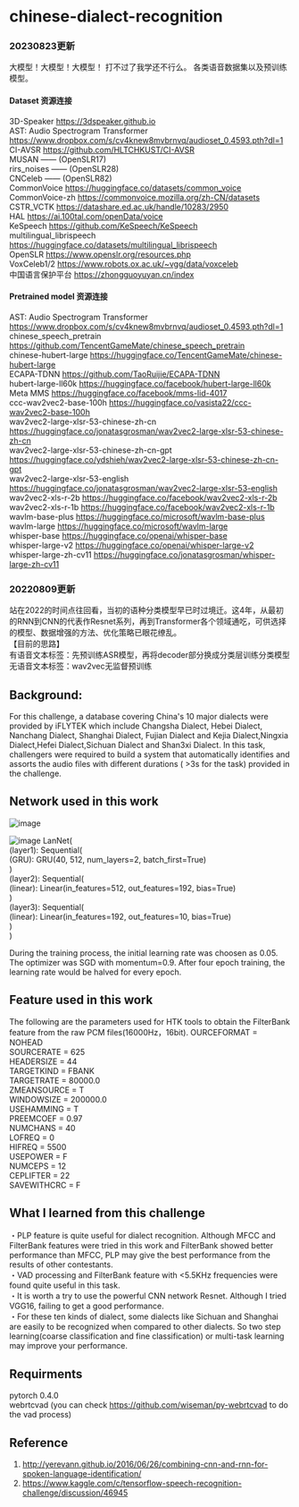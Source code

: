 # chinese-dialect-recognition

### 20230823更新
大模型！大模型！大模型！
打不过了我学还不行么。 各类语音数据集以及预训练模型。

#### Dataset 资源连接  
3D-Speaker https://3dspeaker.github.io  
AST: Audio Spectrogram Transformer https://www.dropbox.com/s/cv4knew8mvbrnvq/audioset_0.4593.pth?dl=1  
CI-AVSR https://github.com/HLTCHKUST/CI-AVSR  
MUSAN —— (OpenSLR17)  
rirs_noises —— (OpenSLR28)  
CNCeleb —— (OpenSLR82)  
CommonVoice https://huggingface.co/datasets/common_voice  
CommonVoice-zh https://commonvoice.mozilla.org/zh-CN/datasets  
CSTR_VCTK https://datashare.ed.ac.uk/handle/10283/2950  
HAL https://ai.100tal.com/openData/voice  
KeSpeech https://github.com/KeSpeech/KeSpeech  
multilingual_librispeech https://huggingface.co/datasets/multilingual_librispeech  
OpenSLR https://www.openslr.org/resources.php  
VoxCeleb1/2 https://www.robots.ox.ac.uk/~vgg/data/voxceleb  
中国语言保护平台 https://zhongguoyuyan.cn/index  

#### Pretrained model 资源连接  
AST: Audio Spectrogram Transformer https://www.dropbox.com/s/cv4knew8mvbrnvq/audioset_0.4593.pth?dl=1  
chinese_speech_pretrain https://github.com/TencentGameMate/chinese_speech_pretrain  
chinese-hubert-large https://huggingface.co/TencentGameMate/chinese-hubert-large  
ECAPA-TDNN https://github.com/TaoRuijie/ECAPA-TDNN  
hubert-large-ll60k https://huggingface.co/facebook/hubert-large-ll60k  
Meta MMS https://huggingface.co/facebook/mms-lid-4017  
ccc-wav2vec2-base-100h https://huggingface.co/vasista22/ccc-wav2vec2-base-100h  
wav2vec2-large-xlsr-53-chinese-zh-cn https://huggingface.co/jonatasgrosman/wav2vec2-large-xlsr-53-chinese-zh-cn  
wav2vec2-large-xlsr-53-chinese-zh-cn-gpt https://huggingface.co/ydshieh/wav2vec2-large-xlsr-53-chinese-zh-cn-gpt  
wav2vec2-large-xlsr-53-english https://huggingface.co/jonatasgrosman/wav2vec2-large-xlsr-53-english  
wav2vec2-xls-r-2b https://huggingface.co/facebook/wav2vec2-xls-r-2b  
wav2vec2-xls-r-1b https://huggingface.co/facebook/wav2vec2-xls-r-1b  
wavlm-base-plus https://huggingface.co/microsoft/wavlm-base-plus  
wavlm-large https://huggingface.co/microsoft/wavlm-large  
whisper-base https://huggingface.co/openai/whisper-base  
whisper-large-v2 https://huggingface.co/openai/whisper-large-v2  
whisper-large-zh-cv11 https://huggingface.co/jonatasgrosman/whisper-large-zh-cv11  


### 20220809更新
站在2022的时间点往回看，当初的语种分类模型早已时过境迁。这4年，从最初的RNN到CNN的代表作Resnet系列，再到Transformer各个领域通吃，可供选择的模型、数据增强的方法、优化策略已眼花缭乱。  
【目前的思路】   
有语音文本标签：先预训练ASR模型，再将decoder部分换成分类层训练分类模型  
无语音文本标签：wav2vec无监督预训练


## Background:
For this challenge, a database covering China's 10 major dialects were provided by iFLYTEK which include Changsha Dialect, Hebei Dialect, Nanchang Dialect, Shanghai Dialect, Fujian Dialect and Kejia Dialect,Ningxia Dialect,Hefei Dialect,Sichuan Dialect and Shan3xi Dialect. In this task, challengers were required to build a system that automatically identifies and assorts the audio files with different durations ( >3s for the task) provided in the challenge. 

## Network used in this work
![image](https://github.com/Colt1990/chinese-dialect-recognizaiton/blob/master/image/dialect_recognition.svg)  

![image](https://github.com/Colt1990/chinese-dialect-recognizaiton/blob/master/image/network.png)
LanNet(  
  (layer1): Sequential(  
    (GRU): GRU(40, 512, num_layers=2, batch_first=True)  
  )  
  (layer2): Sequential(  
    (linear): Linear(in_features=512, out_features=192, bias=True)  
  )  
  (layer3): Sequential(  
    (linear): Linear(in_features=192, out_features=10, bias=True)  
  )  
) 

During the training process, the initial learning rate was choosen as 0.05. The optimizer was SGD with momentum=0.9. 
After four epoch training, the learning rate would be halved for every epoch.


## Feature used in this work
The following are the parameters used for HTK tools to obtain the FilterBank feature from the raw PCM files(16000Hz，16bit).
OURCEFORMAT = NOHEAD  
SOURCERATE = 625  
HEADERSIZE = 44  
TARGETKIND = FBANK  
TARGETRATE = 80000.0  
ZMEANSOURCE = T  
WINDOWSIZE = 200000.0  
USEHAMMING = T  
PREEMCOEF = 0.97  
NUMCHANS = 40  
LOFREQ = 0  
HIFREQ = 5500  
USEPOWER = F  
NUMCEPS = 12  
CEPLIFTER = 22  
SAVEWITHCRC = F  

## What I learned from this challenge
・PLP feature is quite useful for dialect recognition. Although MFCC and FilterBank features were tried in this work and FilterBank showed better performance than MFCC, PLP may give the best performance from the results of other contestants.  
・VAD processing and FilterBank feature with <5.5KHz frequencies were found quite useful in this task.    
・It is worth a try to use the powerful CNN network Resnet. Although I tried VGG16, failing to get a good performance.  
・For these ten kinds of dialect, some dialects like Sichuan and Shanghai are easily to be recognized when compared to other dialects. So two step learning(coarse classification and fine classification) or multi-task learning may improve your performance.

## Requirments
pytorch 0.4.0  
webrtcvad (you can check https://github.com/wiseman/py-webrtcvad to do the vad process)


## Reference
1. http://yerevann.github.io/2016/06/26/combining-cnn-and-rnn-for-spoken-language-identification/
2. https://www.kaggle.com/c/tensorflow-speech-recognition-challenge/discussion/46945
